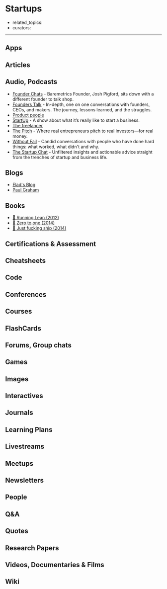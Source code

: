 # Startups

- related_topics:
- curators:

------

## Apps

## Articles

## Audio, Podcasts

- [Founder Chats](https://founderchats.com/) - Baremetrics Founder, Josh Pigford, sits down with a different founder to talk shop.
- [Founders Talk](https://changelog.com/founderstalk) - In-depth, one on one conversations with founders, CEOs, and makers. The journey, lessons learned, and the struggles.
- [Product people](http://www.productpeople.tv/)
- [StartUp](https://gimletmedia.com/startup/) - A show about what it’s really like to start a business.
- [The freelancer](https://pjrvs.com/podcast/)
- [The Pitch](https://www.gimletmedia.com/the-pitch) - Where real entrepreneurs pitch to real investors—for real money.
- [Without Fail](https://www.gimletmedia.com/without-fail) - Candid conversations with people who have done hard things: what worked, what didn't and why.
- [The Startup Chat](https://thestartupchat.com/) - Unfiltered insights and actionable advice straight from the trenches of startup and business life.


## Blogs

- [Elad's Blog](http://blog.eladgil.com/)
- [Paul Graham](http://www.paulgraham.com/articles.html)


## Books

- [📕 Running Lean (2012)](https://www.goodreads.com/book/show/13078769-running-lean)
- [📕 Zero to one (2014)](http://www.goodreads.com/book/show/18050143-zero-to-one)
- [📕 Just fucking ship (2014)](https://www.goodreads.com/book/show/23700819-just-fucking-ship)

## Certifications & Assessment

## Cheatsheets

## Code

## Conferences

## Courses

## FlashCards

## Forums, Group chats

## Games

## Images

## Interactives

## Journals

## Learning Plans

## Livestreams

## Meetups

## Newsletters

## People

## Q&A

## Quotes

## Research Papers

## Videos, Documentaries & Films

## Wiki
